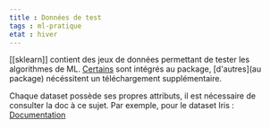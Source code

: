 ```yaml
---
title : Données de test
tags : ml-pratique
etat : hiver
---
```


[[sklearn]] contient des jeux de données permettant de tester les algorithmes de ML. [Certains](https://scikit-learn.org/stable/datasets/index.html#toy-datasets) sont intégrés au package, [d'autres](au package) nécéssitent un téléchargement supplémentaire.

Chaque dataset possède ses propres attributs, il est nécessaire de consulter la doc à ce sujet. Par exemple, pour le dataset Iris :  [Documentation](https://scikit-learn.org/stable/modules/generated/sklearn.datasets.load_iris.html#sklearn.datasets.load_iris)

